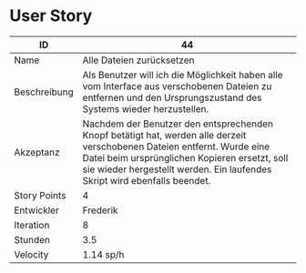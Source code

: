 # User Story

|ID          |44|
|-|-|
|Name        |Alle Dateien zurücksetzen|
|Beschreibung|Als Benutzer will ich die Möglichkeit haben alle vom Interface aus verschobenen Dateien zu entfernen und den Ursprungszustand des Systems wieder herzustellen.|
|Akzeptanz   |Nachdem der Benutzer den entsprechenden Knopf betätigt hat, werden alle derzeit verschobenen Dateien entfernt. Wurde eine Datei beim ursprünglichen Kopieren ersetzt, soll sie wieder hergestellt werden. Ein laufendes Skript wird ebenfalls beendet.| 
|Story Points|4|
|Entwickler  |Frederik|
|Iteration   |8|
|Stunden     |3.5|
|Velocity    |1.14 sp/h|
